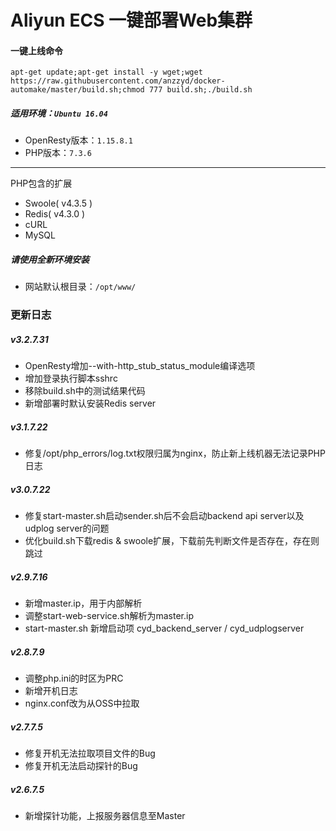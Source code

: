 # Aliyun ECS 一键部署Web集群
#### 一键上线命令
`apt-get update;apt-get install -y wget;wget https://raw.githubusercontent.com/anzzyd/docker-automake/master/build.sh;chmod 777 build.sh;./build.sh`

##### 适用环境：`Ubuntu 16.04`
- OpenResty版本：`1.15.8.1`
- PHP版本：`7.3.6`
------------
PHP包含的扩展
- Swoole( v4.3.5 )
- Redis( v4.3.0 )
- cURL
- MySQL

##### 请使用全新环境安装
- 网站默认根目录：`/opt/www/`

### 更新日志

##### v3.2.7.31
- OpenResty增加--with-http_stub_status_module编译选项
- 增加登录执行脚本sshrc
- 移除build.sh中的测试结果代码
- 新增部署时默认安装Redis server

##### v3.1.7.22
- 修复/opt/php_errors/log.txt权限归属为nginx，防止新上线机器无法记录PHP日志

##### v3.0.7.22
- 修复start-master.sh启动sender.sh后不会启动backend api server以及udplog server的问题
- 优化build.sh下载redis & swoole扩展，下载前先判断文件是否存在，存在则跳过

##### v2.9.7.16
- 新增master.ip，用于内部解析
- 调整start-web-service.sh解析为master.ip
- start-master.sh 新增启动项 cyd_backend_server / cyd_udplogserver

##### v2.8.7.9
- 调整php.ini的时区为PRC
- 新增开机日志
- nginx.conf改为从OSS中拉取

##### v2.7.7.5
- 修复开机无法拉取项目文件的Bug
- 修复开机无法启动探针的Bug

##### v2.6.7.5
- 新增探针功能，上报服务器信息至Master